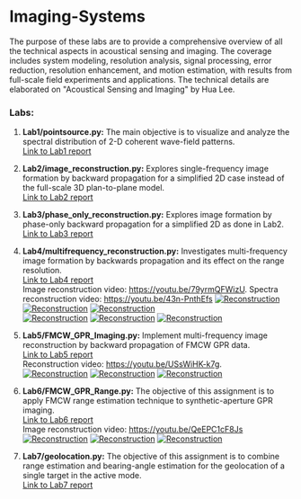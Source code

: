 # Imaging-Systems

The purpose of these labs are to provide a comprehensive overview of all the
technical aspects in acoustical sensing and imaging. The coverage includes
system modeling, resolution analysis, signal processing, error reduction,
resolution enhancement, and motion estimation, with results from full-scale
field experiments and applications. The technical details are elaborated on "Acoustical Sensing and Imaging" by Hua Lee.

### Labs:
1. **Lab1/pointsource.py:** The main objective is to visualize and analyze the spectral distribution of 2-D coherent wave-field patterns.\
[Link to Lab1 report](https://github.com/ivanfarevalo/Imaging-Systems/blob/master/Lab1/Ivan_Arevalo_ECE_278C_Lab_1.pdf)

2. **Lab2/image_reconstruction.py:** Explores single-frequency image formation by backward propagation for a simplified 2D case instead of the full-scale 3D plan-to-plane model. \
[Link to Lab2 report](https://github.com/ivanfarevalo/Imaging-Systems/blob/master/Lab2/Ivan_Arevalo_Lab2_Report.pdf)

3. **Lab3/phase_only_reconstruction.py:** Explores image formation by phase-only backward propagation for a simplified 2D as done in Lab2. \
[Link to Lab3 report](https://github.com/ivanfarevalo/Imaging-Systems/blob/master/Lab3/Lab3_Ivan_Arevalo.pdf)

4. **Lab4/multifrequency_reconstruction.py:** Investigates multi-frequency image formation by backwards propagation and its effect on the range resolution.\
[Link to Lab4 report](https://github.com/ivanfarevalo/Imaging-Systems/blob/master/Lab4/Ivan_Arevalo_Lab_4_Report.pdf)\
Image reconstruction video: https://youtu.be/79yrmQFWizU. Spectra reconstruction video: https://youtu.be/43n-PnthEfs
[![Reconstruction](http://img.youtube.com/vi/79yrmQFWizU/1.jpg)](https://youtu.be/79yrmQFWizU "Reconstruction") [![Reconstruction](http://img.youtube.com/vi/79yrmQFWizU/2.jpg)](https://youtu.be/79yrmQFWizU "Reconstruction") [![Reconstruction](http://img.youtube.com/vi/79yrmQFWizU/3.jpg)](https://youtu.be/79yrmQFWizU "Reconstruction")\
[![Reconstruction](http://img.youtube.com/vi/43n-PnthEfs/1.jpg)](https://youtu.be/43n-PnthEfs"Reconstruction") [![Reconstruction](http://img.youtube.com/vi/43n-PnthEfs/3.jpg)](https://youtu.be/43n-PnthEfs"Reconstruction") [![Reconstruction](http://img.youtube.com/vi/43n-PnthEfs/2.jpg)](https://youtu.be/43n-PnthEfs"Reconstruction")

5. **Lab5/FMCW_GPR_Imaging.py:** Implement multi-frequency image reconstruction by backward propagation of FMCW GPR data.\
[Link to Lab5 report](https://github.com/ivanfarevalo/Imaging-Systems/blob/master/Lab5/ECE_278C_Lab_5_report.pdf)\
Reconstruction video: https://youtu.be/USsWiHK-k7g. \
[![Reconstruction](http://img.youtube.com/vi/USsWiHK-k7g/1.jpg)](https://youtu.be/USsWiHK-k7g "Reconstruction") [![Reconstruction](http://img.youtube.com/vi/USsWiHK-k7g/2.jpg)](https://youtu.be/USsWiHK-k7g "Reconstruction") [![Reconstruction](http://img.youtube.com/vi/USsWiHK-k7g/3.jpg)](https://youtu.be/USsWiHK-k7g "Reconstruction")

6. **Lab6/FMCW_GPR_Range.py:** The objective of this assignment is to apply FMCW range estimation technique to synthetic-aperture GPR imaging.\
[Link to Lab6 report](https://github.com/ivanfarevalo/Imaging-Systems/blob/master/Lab6/Lab6_report.pdf)\
Image reconstruction video: https://youtu.be/QeEPC1cF8Js \
[![Reconstruction](http://img.youtube.com/vi/QeEPC1cF8Js/1.jpg)](https://youtu.be/QeEPC1cF8Js "Reconstruction") [![Reconstruction](http://img.youtube.com/vi/QeEPC1cF8Js/2.jpg)](https://youtu.be/QeEPC1cF8Js "Reconstruction") [![Reconstruction](http://img.youtube.com/vi/QeEPC1cF8Js/3.jpg)](https://youtu.be/QeEPC1cF8Js"Reconstruction")


7. **Lab7/geolocation.py:** The objective of this assignment is to combine range estimation and bearing-angle estimation for the geolocation of a single target in the active mode.\
[Link to Lab7 report](https://github.com/ivanfarevalo/Imaging-Systems/blob/master/Lab7/Ivan_Arevalo_Lab7_report.pdf)


